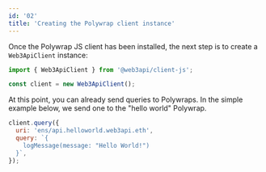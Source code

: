 ```yaml
---
id: '02'
title: 'Creating the Polywrap client instance'
---
```


Once the Polywrap JS client has been installed, the next step is to create a `Web3ApiClient` instance:

```typescript
import { Web3ApiClient } from '@web3api/client-js';

const client = new Web3ApiClient();
```

At this point, you can already send queries to Polywraps. In the simple example below, we send one to the "hello world" Polywrap.

```jsx
client.query({
  uri: 'ens/api.helloworld.web3api.eth',
  query: `{
    logMessage(message: "Hello World!")
  }`,
});
```
